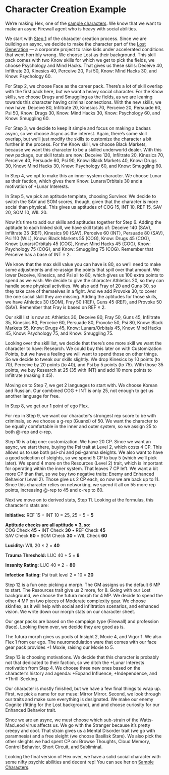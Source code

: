 # Character Creation Example

We’re making Hex, one of the [sample characters](../05/00-sample-characters.md). We know that we want to make an async Firewall agent who is heavy with social abilities.

We start with [Step 1](04-step-1-background.md) of the character creation process. Since we are building an async, we decide to make the character part of the [Lost Generation](../08/06-family-and-children.md#the-lost) — a corporate project to raise kids under accelerated conditions that went horribly wrong. We choose Lost as their background. This skill pack comes with two Know skills for which we get to pick the fields, we choose Psychology and Mind Hacks. That gives us these skills: Deceive 40, Infiltrate 20, Kinesics 40, Perceive 20, Psi 50, Know: Mind Hacks 30, and Know: Psychology 60.

For Step 2, we choose Face as the career pack. There’s a lot of skill overlap with the first pack here, but we want a heavy social character. For the Know skills, we choose Drugs and Smuggling as the fields, as we are leaning towards this character having criminal connections. With the new skills, we now have: Deceive 80, Infiltrate 20, Kinesics 70, Perceive 20, Persuade 60, Psi 50, Know: Drugs 30, Know: Mind Hacks 30, Know: Psychology 60, and Know: Smuggling 60.

For Step 3, we decide to keep it simple and focus on making a badass async, so we choose Async as the interest. Again, there’s some skill overlap, but we’ll just modify the skills to customize the character a bit further in the process. For the Know skill, we choose Black Markets, because we want this character to be a skilled underworld dealer. With this new package, our skill totals are now: Deceive 120, Infiltrate 20, Kinesics 70, Perceive 40, Persuade 60, Psi 90, Know: Black Markets 40, Know: Drugs 30, Know: Mind Hacks 30, Know: Psychology 60, and Know: Smuggling 60.

In Step 4, we opt to make this an inner-system character. We choose Lunar as their faction, which gives them Know: Lunars/Orbitals 30 and a motivation of +Lunar Interests.

In Step 5, we pick an aptitude template, choosing Survivor. We decide to switch the SAV and SOM scores, though, given that the character is more social than physical. This gives us aptitudes of COG 15, INT 10, REF 15, SAV 20, SOM 10, WIL 20.

Now it’s time to add our skills and aptitudes together for Step 6. Adding the aptitude to each linked skill, we have skill totals of: Deceive 140 (SAV), Infiltrate 35 (REF), Kinesics 90 (SAV), Perceive 60 (INT), Persuade 80 (SAV), Psi 110 (WIL), Know: Black Markets 55 (COG), Know: Drugs 45 (COG), Know: Lunars/Orbitals 45 (COG), Know: Mind Hacks 45 (COG), Know: Psychology 75 (COG), and Know: Smuggling 75 (COG). Remember that Perceive has a base of INT × 2.

We know that the max skill value you can have is 80, so we’ll need to make some adjustments and re-assign the points that spill over that amount. We lower Deceive, Kinesics, and Psi all to 80, which gives us 100 extra points to spend as we wish. We decide to give the character Athletics 20, so they can handle some physical activities. We also add Fray of 20 and Guns 30, so they take care of themselves in a fight. And we add Provoke 30, to cover the one social skill they are missing. Adding the aptitudes for those skills, we have Athletics 30 (SOM), Fray 50 (REF), Guns 45 (REF), and Provoke 50 (SAV). Remember that Fray is based on REF × 2.

Our skill list is now at: Athletics 30, Deceive 80, Fray 50, Guns 45, Infiltrate 35, Kinesics 80, Perceive 60, Persuade 80, Provoke 50, Psi 80, Know: Black Markets 55, Know: Drugs 45, Know: Lunars/Orbitals 45, Know: Mind Hacks 45, Know: Psychology 75, and Know: Smuggling 75.

Looking over the skill list, we decide that there’s one more skill we want the character to have: Research. We could buy this later on with Customization Points, but we have a feeling we will want to spend those on other things. So we decide to tweak our skills slightly. We drop Kinesics by 10 points (to 70), Perceive by 20 points (to 40), and Psi by 5 points (to 75). With those 35 points, we buy Research at 25 (35 with INT) and add 10 more points to Infiltrate (making it 45).

Moving on to Step 7, we get 2 languages to start with. We choose Korean and Russian. Our combined COG + INT is only 25, not enough to get us another language for free.

In Step 8, we get our 1 point of ego Flex.

For rep in Step 9, we want our character’s strongest rep score to be with criminals, so we choose a g-rep (Guanxi) of 50. We want the character to be equally comfortable in the inner and outer system, so we assign 25 to both @-rep and c-rep.

Step 10 is a big one: customization. We have 20&nbsp;CP. Since we want an async, we start there, buying the Psi trait at Level 2, which costs 4&nbsp;CP. This allows us to use both psi-chi and psi-gamma sleights. We also want to have a good selection of sleights, so we spend 5&nbsp;CP to buy 5 (which we’ll pick later). We spend 4 more on the Resources (Level 2) trait, which is important for operating within the inner system. That leaves 7&nbsp;CP left. We want a bit more CP than that, so we buy two negative traits: Enemy and Enhanced Behavior (Level 2). Those give us 2&nbsp;CP each, so now we are back up to 11. Since this character relies on networking, we spend it all on 55 more rep points, increasing @-rep to 45 and c-rep to 60.

Next we move on to derived stats, Step 11. Looking at the formulas, this character’s stats are:

<!-- CLEANED blockquote -->

**Initiative:** REF 15 + INT 10 = 25, 25 ÷ 5 = **5**

**Aptitude checks are all aptitude × 3, so:**<br>
COG Check **45** • INT Check **30** • REF Check **45**<br>
SAV Check **60** • SOM Check **30** • WIL Check **60**

**Lucidity:** WIL 20 × 2 = **40**

**Trauma Threshold:** LUC 40 ÷ 5 = **8**

**Insanity Rating:** LUC 40 × 2 = **80**

**Infection Rating:** Psi trait level 2 × 10 = **20**

<!-- CLEANED /blockquote -->

Step 12 is a fun one: picking a morph. The GM assigns us the default 6&nbsp;MP to start. The Resources trait give us 2 more, for 8. Going with our Lost background, we choose the futura morph for 4&nbsp;MP. We decide to spend the other 4&nbsp;MP on two pieces of Moderate complexity gear. We choose skinflex, as it will help with social and infiltration scenarios, and enhanced vision. We write down our morph stats on our character sheet.

Our gear packs are based on the campaign type (Firewall) and profession (face). Looking them over, we decide they are good as is.

The futura morph gives us pools of Insight 2, Moxie 4, and Vigor 1. We also Flex 1 from our ego. The neuromodulation ware that comes with our face gear pack provides +1 Moxie, raising our Moxie to 5.

Step 13 is choosing motivations. We decide that this character is probably not that dedicated to their faction, so we ditch the +Lunar Interests motivation from Step 4. We choose three new ones based on the character’s history and agenda: +Expand Influence, +Independence, and +Thrill-Seeking.

Our character is mostly finished, but we have a few final things to wrap up. First, we pick a name for our muse: Mirror Mirror. Second, we look through our traits and make sure everything is designated. We make our enemy Cognite (fitting for the Lost background), and and choose curiosity for our Enhanced Behavior trait.

Since we are an async, we must choose which sub-strain of the Watts-MacLeod virus affects us. We go with the Stranger because it’s pretty creepy and cool. That strain gives us a Mental Disorder trait (we go with paramnesia) and a free sleight (we choose Basilisk Stare). We also pick the other sleights we had spent CP on: Browse Thoughts, Cloud Memory, Control Behavior, Short Circuit, and Subliminal.

Looking the final version of Hex over, we have a solid social character with some nifty psychic abilities and decent rep! You can see her on [Sample Characters](../05/00-sample-characters.md).
